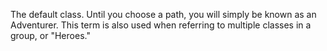 The default class. Until you choose a path, you will simply be known as an Adventurer. This term is also used when referring to multiple classes in a group, or "Heroes."
